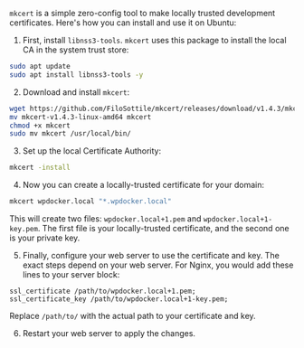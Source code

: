 `mkcert` is a simple zero-config tool to make locally trusted development certificates. Here's how you can install and use it on Ubuntu:

1. First, install `libnss3-tools`. `mkcert` uses this package to install the local CA in the system trust store:

```bash
sudo apt update
sudo apt install libnss3-tools -y
```

2. Download and install `mkcert`:

```bash
wget https://github.com/FiloSottile/mkcert/releases/download/v1.4.3/mkcert-v1.4.3-linux-amd64
mv mkcert-v1.4.3-linux-amd64 mkcert
chmod +x mkcert
sudo mv mkcert /usr/local/bin/
```

3. Set up the local Certificate Authority:

```bash
mkcert -install
```

4. Now you can create a locally-trusted certificate for your domain:

```bash
mkcert wpdocker.local "*.wpdocker.local"
```

This will create two files: `wpdocker.local+1.pem` and `wpdocker.local+1-key.pem`. The first file is your locally-trusted certificate, and the second one is your private key.

5. Finally, configure your web server to use the certificate and key. The exact steps depend on your web server. For Nginx, you would add these lines to your server block:

```properties
ssl_certificate /path/to/wpdocker.local+1.pem;
ssl_certificate_key /path/to/wpdocker.local+1-key.pem;
```

Replace `/path/to/` with the actual path to your certificate and key.

6. Restart your web server to apply the changes.

